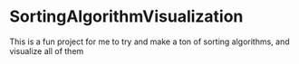 # SortingAlgorithmVisualization
This is a fun project for me to try and make a ton of sorting algorithms, and visualize all of them
